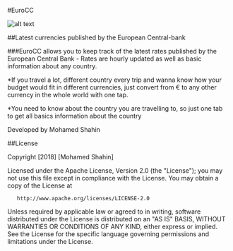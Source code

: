 #EuroCC

![alt text](https://i.imgur.com/5NnpLr5.png?1)

##Latest currencies published by the European Central-bank

###EuroCC allows you to keep track of the latest rates published by the European Central Bank - Rates are hourly updated as well as basic information about any country.

*If you travel a lot, different country every trip and wanna know how your budget would fit in different currencies, just convert from € to any other currency in the whole world with one tap. 

*You need to know about the country you are travelling to, so just one tab to get all basics information about the country

Developed by Mohamed Shahin

##License

   Copyright [2018] [Mohamed Shahin]

   Licensed under the Apache License, Version 2.0 (the "License");
   you may not use this file except in compliance with the License.
   You may obtain a copy of the License at

       http://www.apache.org/licenses/LICENSE-2.0

   Unless required by applicable law or agreed to in writing, software
   distributed under the License is distributed on an "AS IS" BASIS,
   WITHOUT WARRANTIES OR CONDITIONS OF ANY KIND, either express or implied.
   See the License for the specific language governing permissions and
   limitations under the License.
